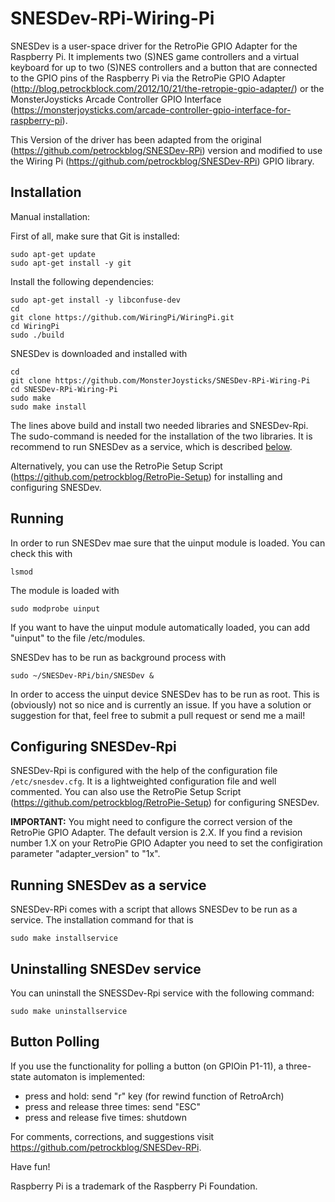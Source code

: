 SNESDev-RPi-Wiring-Pi
=====================

SNESDev is a user-space driver for the RetroPie GPIO Adapter for the Raspberry Pi. It implements two (S)NES game controllers and a virtual keyboard for up to two (S)NES controllers and a button that are connected to the GPIO pins of the Raspberry Pi via the RetroPie GPIO Adapter (http://blog.petrockblock.com/2012/10/21/the-retropie-gpio-adapter/) or the MonsterJoysticks Arcade Controller GPIO Interface (https://monsterjoysticks.com/arcade-controller-gpio-interface-for-raspberry-pi).

This Version of the driver has been adapted from the original (https://github.com/petrockblog/SNESDev-RPi) version and modified to use the Wiring Pi (https://github.com/petrockblog/SNESDev-RPi) GPIO library.

Installation
------------

Manual installation:

First of all, make sure that Git is installed:

```shell
sudo apt-get update
sudo apt-get install -y git
```

Install the following dependencies:

```shell
sudo apt-get install -y libconfuse-dev
cd
git clone https://github.com/WiringPi/WiringPi.git
cd WiringPi
sudo ./build
```

SNESDev is downloaded and installed with

```shell
cd
git clone https://github.com/MonsterJoysticks/SNESDev-RPi-Wiring-Pi
cd SNESDev-RPi-Wiring-Pi
sudo make
sudo make install
```

The lines above build and install two needed libraries and SNESDev-Rpi. The sudo-command is needed for the installation of the two libraries. It is recommend to run SNESDev as a service, which is described [below](https://github.com/MonsterJoysticks/SNESDev-RPi-Wiring-Pi#running-snesdev-as-a-service).

Alternatively, you can use the RetroPie Setup Script (https://github.com/petrockblog/RetroPie-Setup) for installing and configuring SNESDev.

Running
-------

In order to run SNESDev mae sure that the uinput module is loaded. You can check this with

```shell
lsmod
```

The module is loaded with

```shell
sudo modprobe uinput
```

If you want to have the uinput module automatically loaded, you can add "uinput" to the file 
/etc/modules.

SNESDev has to be run as background process with

```shell
sudo ~/SNESDev-RPi/bin/SNESDev &
```

In order to access the uinput device SNESDev has to be run as root. This is (obviously) not so nice and is currently an issue. If you have a solution or suggestion for that, feel free to submit a pull request or send me a mail!

Configuring SNESDev-Rpi
-----------------------

SNESDev-Rpi is configured with the help of the configuration file ```/etc/snesdev.cfg```. It is a lightweighted configuration file and well commented. You can also use the RetroPie Setup Script (https://github.com/petrockblog/RetroPie-Setup) for configuring SNESDev.

__IMPORTANT:__ You might need to configure the correct version of the RetroPie GPIO Adapter. The default version is 2.X. If you find a revision number 1.X on your RetroPie GPIO Adapter you need to set the configiration parameter "adapter_version" to "1x".


Running SNESDev as a service
----------------------------

SNESDev-RPi comes with a script that allows SNESDev to be run as a service. The installation command for that is

```shell
sudo make installservice
```

Uninstalling SNESDev service
----------------------------

You can uninstall the SNESSDev-Rpi service with the following command:

```shell
sudo make uninstallservice
```


Button Polling
--------------

If you use the functionality for polling a button (on GPIOin P1-11), a three-state automaton is implemented:
 
- press and hold: send "r" key (for rewind function of RetroArch)
- press and release three times: send "ESC"
- press and release five times: shutdown

For comments, corrections, and suggestions visit https://github.com/petrockblog/SNESDev-RPi.

Have fun!


Raspberry Pi is a trademark of the Raspberry Pi Foundation.
